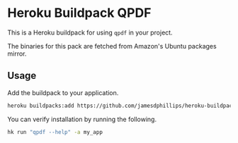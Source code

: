 # Heroku Buildpack QPDF

This is a Heroku buildpack for using `qpdf` in your project.

The binaries for this pack are fetched from Amazon's Ubuntu packages mirror.

## Usage

Add the buildpack to your application.

```bash
heroku buildpacks:add https://github.com/jamesdphillips/heroku-buildpack-qpdf.git -a my_app
```

You can verify installation by running the following.

```bash
hk run "qpdf --help" -a my_app
```
